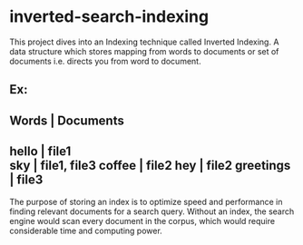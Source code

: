# inverted-search-indexing

This project dives into an Indexing technique called Inverted Indexing.
A data structure which stores mapping from words to documents or set of documents i.e. directs you from word to document.

Ex:
-------------------------
Words     | Documents
-------------------------
hello     | file1      
sky       | file1, file3
coffee    | file2
hey       | file2
greetings | file3      
-------------------------

The purpose of storing an index is to optimize speed and performance in finding relevant documents for a search query. Without an index, the search engine would scan every document in the corpus, which would require considerable time and computing power.
